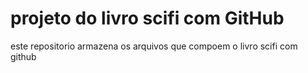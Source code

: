 # projeto do livro scifi com GitHub

este repositorio armazena os arquivos que compoem o livro scifi com github